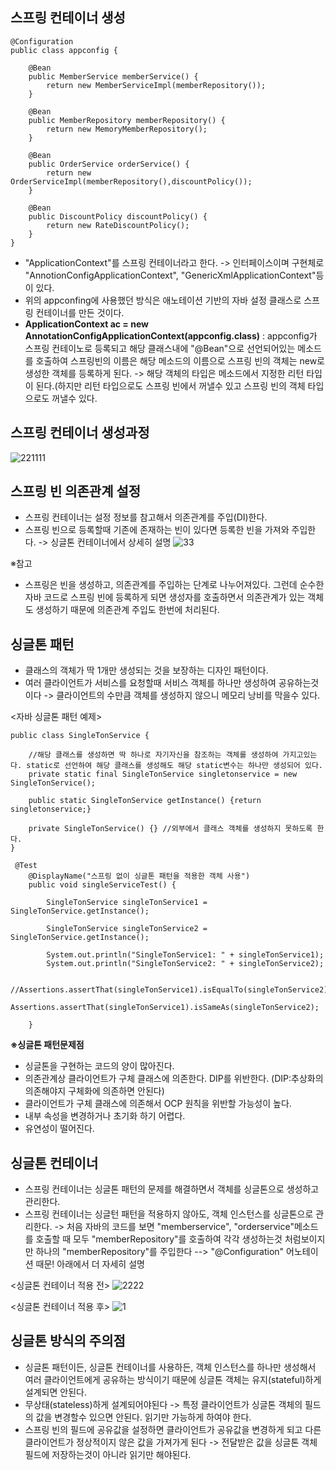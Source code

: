 __스프링 컨테이너 생성__
-------------------------------
```
@Configuration
public class appconfig {

    @Bean
    public MemberService memberService() {
        return new MemberServiceImpl(memberRepository());
    }

    @Bean
    public MemberRepository memberRepository() {
        return new MemoryMemberRepository();
    }

    @Bean
    public OrderService orderService() {
        return new OrderServiceImpl(memberRepository(),discountPolicy());
    }

    @Bean
    public DiscountPolicy discountPolicy() {
        return new RateDiscountPolicy();
    }
}
```
- "ApplicationContext"를 스프링 컨테이너라고 한다. -> 인터페이스이며 구현체로 "AnnotionConfigApplicationContext", "GenericXmlApplicationContext"등이 있다.
- 위의 appconfing에 사용했던 방식은 애노테이션 기반의 자바 설정 클래스로 스프링 컨테이너를 만든 것이다. 
- __ApplicationContext ac = new AnnotationConfigApplicationContext(appconfig.class)__ : appconfig가 스프링 컨테이노로 등록되고 해당 클래스내에 "@Bean"으로 선언되어있는 메소드를 호출하여 
스프링빈의 이름은 해당 메소드의 이름으로 스프링 빈의 객체는 new로 생성한 객체를 등록하게 된다. -> 해당 객체의 타입은 메소드에서 지정한 리턴 타입이 된다.(하지만 리턴 타입으로도 스프링 빈에서 꺼낼수
있고 스프링 빈의 객체 타입으로도 꺼낼수 있다. 

__스프링 컨테이너 생성과정__
-----------------------------------
![221111](https://user-images.githubusercontent.com/96917871/153236239-90c86a60-43ac-4c23-bf35-37125c400497.PNG)

__스프링 빈 의존관계 설정__
-----------------------------
- 스프링 컨테이너는 설정 정보를 참고해서 의존관계를 주입(DI)한다.
- 스프링 빈으로 등록할때 기존에 존재하는 빈이 있다면 등록한 빈을 가져와 주입한다. -> 싱글톤 컨테이너에서 상세히 설명
![33](https://user-images.githubusercontent.com/96917871/153237104-23367854-07d5-4766-9c3b-e85d7e87922f.PNG)      

※참고     
- 스프링은 빈을 생성하고, 의존관계를 주입하는 단계로 나누어져있다. 그런데 순수한 자바 코드로 스프링 빈에 등록하게 되면 생성자를 호출하면서 의존관계가 있는 객체도 생성하기 때문에 의존관계 주입도 한번에 처리된다.


__싱글톤 패턴__
-----------------------------
- 클래스의 객체가 딱 1개만 생성되는 것을 보장하는 디자인 패턴이다.
- 여러 클라이언트가 서비스를 요청할때 서비스 객체를 하나만 생성하여 공유하는것이다 -> 클라이언트의 수만큼 객체를 생성하지 않으니 메모리 낭비를 막을수 있다.

<자바 싱글톤 패턴 예제>
```
public class SingleTonService {

    //해당 클래스를 생성하면 딱 하나로 자기자신을 참조하는 객체를 생성하여 가지고있는다. static로 선언하여 해당 클래스를 생성해도 해당 static변수는 하나만 생성되어 있다.
    private static final SingleTonService singletonservice = new SingleTonService();

    public static SingleTonService getInstance() {return singletonservice;}

    private SingleTonService() {} //외부에서 클래스 객체를 생성하지 못하도록 한다.
}
```
```
 @Test
    @DisplayName("스프링 없이 싱글톤 패턴을 적용한 객체 사용")
    public void singleServiceTest() {

        SingleTonService singleTonService1 = SingleTonService.getInstance();

        SingleTonService singleTonService2 = SingleTonService.getInstance();

        System.out.println("SingleTonService1: " + singleTonService1);
        System.out.println("SingleTonService2: " + singleTonService2);

        //Assertions.assertThat(singleTonService1).isEqualTo(singleTonService2);
        Assertions.assertThat(singleTonService1).isSameAs(singleTonService2);

    }
```    

__※싱글톤 패턴문제점__
- 싱글톤을 구현하는 코드의 양이 많아진다.
- 의존관계상 클라이언트가 구체 클래스에 의존한다. DIP를 위반한다. (DIP:추상화의 의존해야지 구체화에 의존하면 안된다)
- 클라이언트가 구체 클래스에 의존해서 OCP 원칙을 위반할 가능성이 높다.
- 내부 속성을 변경하거나 초기화 하기 어렵다.
- 유연성이 떨어진다.

__싱글톤 컨테이너__
--------------------------
- 스프링 컨테이너는 싱글톤 패턴의 문제를 해결하면서 객체를 싱글톤으로 생성하고 관리한다.
- 스프링 컨테이너는 싱글턴 패턴을 적용하지 않아도, 객체 인스턴스를 싱글톤으로 관리한다. -> 처음 자바의 코드를 보면 "memberservice", "orderservice"메소드를 호출할 때 모두 "memberRepository"를
호출하여 각각 생성하는것 처럼보이지만 하나의 "memberRepository"를 주입한다 --> "@Configuration" 어노테이션 때문! 아래에서 더 자세히 설명

<싱글톤 컨테이너 적용 전>
![2222](https://user-images.githubusercontent.com/96917871/153240158-0cdcea42-aedf-4dfd-915d-edaed9054ebd.PNG)

<싱글톤 컨테이너 적용 후>
![1](https://user-images.githubusercontent.com/96917871/153239994-ea3d832e-bcc7-49ae-b68e-332a37ab7b6b.PNG)

__싱글톤 방식의 주의점__
----------------------------
- 싱글톤 패턴이든, 싱글톤 컨테이너를 사용하든, 객체 인스턴스를 하나만 생성해서 여러 클라이언트에게 공유하는 방식이기 때문에 싱글톤 객체는 유지(stateful)하게 설계되면 안된다.
- 무상태(stateless)하게 설계되어야된다 -> 특정 클라이언트가 싱글톤 객체의 필드의 값을 변경할수 있으면 안된다. 읽기만 가능하게 하여야 한다. 
- 스프링 빈의 필드에 공유값을 설정하면 클라이언트가 공유값을 변경하게 되고 다른 클라이언트가 정상적이지 않은 값을 가져가게 된다 -> 전달받은 값을 싱글톤 객체 필드에 저장하는것이 아니라 읽기만 해야된다.



